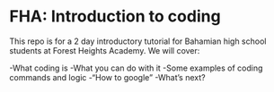 # FHA: Introduction to coding

This repo is for a 2 day introductory tutorial for Bahamian high school students at Forest Heights Academy. We will cover:

  -What coding is
  -What you can do with it
  -Some examples of coding commands and logic
  -“How to google”
  -What’s next?

